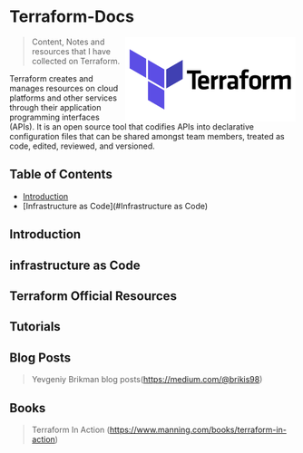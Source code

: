 # Terraform-Docs

> [<img src="https://github.com/VaradrajKini/Terraform-Docs/blob/f2e0ddbfb9160d05fc0d83b7d55cd1ca283d4dd8/Terraform_logo.png" align="right" width="300">](https://terraform.io)
> 
> Content, Notes and resources that I have collected on Terraform.
> 

Terraform creates and manages resources on cloud platforms and other services through their application programming interfaces (APIs). It is an open source tool that codifies APIs into declarative configuration files that can be shared amongst team members, treated as code, edited, reviewed, and versioned.


## Table of Contents
- [Introduction](#Introduction)
- [Infrastructure as Code](#Infrastructure as Code)

## Introduction

## infrastructure as Code

## Terraform Official Resources


## Tutorials


## Blog Posts

> Yevgeniy Brikman blog posts(https://medium.com/@brikis98)

## Books

> Terraform In Action (https://www.manning.com/books/terraform-in-action)
